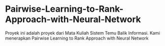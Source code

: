 # Pairwise-Learning-to-Rank-Approach-with-Neural-Network
Proyek ini adalah proyek dari Mata Kuliah Sistem Temu Balik Informasi. Kami menerapkan Pairwise Learning to Rank Approach with Neural Network
